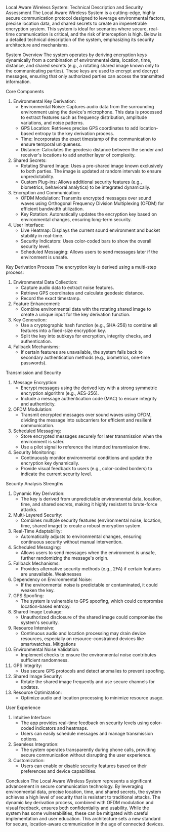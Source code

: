 Local Aware Wireless System: Technical Description and Security Assessment
The Local Aware Wireless System is a cutting-edge, highly secure communication protocol designed to leverage environmental factors, precise location data, and shared secrets to create an impenetrable encryption system. This system is ideal for scenarios where secure, real-time communication is critical, and the risk of interception is high. Below is a detailed technical description of the system, emphasizing its security architecture and mechanisms.

System Overview
The system operates by deriving encryption keys dynamically from a combination of environmental data, location, time, distance, and shared secrets (e.g., a rotating shared image known only to the communicating parties). These keys are used to encrypt and decrypt messages, ensuring that only authorized parties can access the transmitted information.

Core Components
1. Environmental Key Derivation:
    * Environmental Noise: Captures audio data from the surrounding environment using the device's microphone. This data is processed to extract features such as frequency distribution, amplitude variations, and noise patterns.
    * GPS Location: Retrieves precise GPS coordinates to add location-based entropy to the key derivation process.
    * Time: Incorporates the exact timestamp of the communication to ensure temporal uniqueness.
    * Distance: Calculates the geodesic distance between the sender and receiver's locations to add another layer of complexity.
2. Shared Secrets:
    * Rotating Shared Image: Uses a pre-shared image known exclusively to both parties. The image is updated at random intervals to ensure unpredictability.
    * Custom Plug-ins: Allows additional security features (e.g., biometrics, behavioral analytics) to be integrated dynamically.
3. Encryption and Communication:
    * OFDM Modulation: Transmits encrypted messages over sound waves using Orthogonal Frequency Division Multiplexing (OFDM) for efficient bandwidth utilization.
    * Key Rotation: Automatically updates the encryption key based on environmental changes, ensuring long-term security.
4. User Interface:
    * Live Heatmap: Displays the current sound environment and bucket stability in real-time.
    * Security Indicators: Uses color-coded bars to show the overall security level.
    * Scheduled Messaging: Allows users to send messages later if the environment is unsafe.

Key Derivation Process
The encryption key is derived using a multi-step process:
1. Environmental Data Collection:
    * Capture audio data to extract noise features.
    * Retrieve GPS coordinates and calculate geodesic distance.
    * Record the exact timestamp.
2. Feature Enhancement:
    * Combine environmental data with the rotating shared image to create a unique input for the key derivation function.
3. Key Generation:
    * Use a cryptographic hash function (e.g., SHA-256) to combine all features into a fixed-size encryption key.
    * Split the key into subkeys for encryption, integrity checks, and authentication.
4. Fallback Mechanisms:
    * If certain features are unavailable, the system falls back to secondary authentication methods (e.g., biometrics, one-time passwords).

Transmission and Security
1. Message Encryption:
    * Encrypt messages using the derived key with a strong symmetric encryption algorithm (e.g., AES-256).
    * Include a message authentication code (MAC) to ensure integrity and authenticity.
2. OFDM Modulation:
    * Transmit encrypted messages over sound waves using OFDM, dividing the message into subcarriers for efficient and resilient communication.
3. Scheduled Messaging:
    * Store encrypted messages securely for later transmission when the environment is safer.
    * Use a pilot signal to reference the intended transmission time.
4. Security Monitoring:
    * Continuously monitor environmental conditions and update the encryption key dynamically.
    * Provide visual feedback to users (e.g., color-coded borders) to indicate the current security level.

Security Analysis
Strengths
1. Dynamic Key Derivation:
    * The key is derived from unpredictable environmental data, location, time, and shared secrets, making it highly resistant to brute-force attacks.
2. Multi-Layered Security:
    * Combines multiple security features (environmental noise, location, time, shared image) to create a robust encryption system.
3. Real-Time Adaptability:
    * Automatically adjusts to environmental changes, ensuring continuous security without manual intervention.
4. Scheduled Messaging:
    * Allows users to send messages when the environment is unsafe, further randomizing the message's origin.
5. Fallback Mechanisms:
    * Provides alternative security methods (e.g., 2FA) if certain features are unavailable.
Weaknesses
1. Dependency on Environmental Noise:
    * If the environmental noise is predictable or contaminated, it could weaken the key.
2. GPS Spoofing:
    * The system is vulnerable to GPS spoofing, which could compromise location-based entropy.
3. Shared Image Leakage:
    * Unauthorized disclosure of the shared image could compromise the system's security.
4. Resource Intensive:
    * Continuous audio and location processing may drain device resources, especially on resource-constrained devices like smartwatches.
Mitigations
1. Environmental Noise Validation:
    * Implement checks to ensure the environmental noise contributes sufficient randomness.
2. GPS Integrity:
    * Use secure GPS protocols and detect anomalies to prevent spoofing.
3. Shared Image Security:
    * Rotate the shared image frequently and use secure channels for updates.
4. Resource Optimization:
    * Optimize audio and location processing to minimize resource usage.

User Experience
1. Intuitive Interface:
    * The app provides real-time feedback on security levels using color-coded indicators and heatmaps.
    * Users can easily schedule messages and manage transmission options.
2. Seamless Integration:
    * The system operates transparently during phone calls, providing secure communication without disrupting the user experience.
3. Customization:
    * Users can enable or disable security features based on their preferences and device capabilities.

Conclusion
The Local Aware Wireless System represents a significant advancement in secure communication technology. By leveraging environmental data, precise location, time, and shared secrets, the system achieves a high level of security that is resistant to traditional attacks. The dynamic key derivation process, combined with OFDM modulation and visual feedback, ensures both confidentiality and usability. While the system has some vulnerabilities, these can be mitigated with careful implementation and user education. This architecture sets a new standard for secure, location-aware communication in the age of connected devices.
